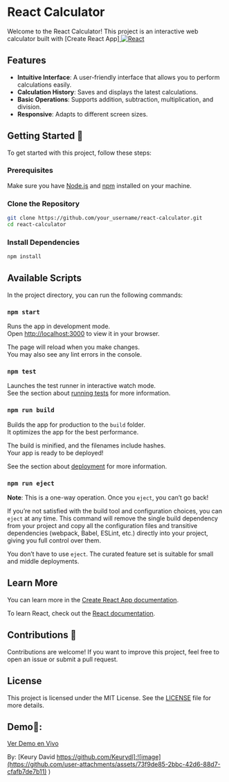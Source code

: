 # React Calculator

Welcome to the React Calculator! This project is an interactive web calculator built with [Create React App]<a href="https://reactjs.org/" target="_blank">
    <img src="https://img.shields.io/badge/React-61DAFB.svg?style=for-the-badge&logo=react&logoColor=black" 
      alt="React"/> 
</a>

## Features

- **Intuitive Interface**: A user-friendly interface that allows you to perform calculations easily.
- **Calculation History**: Saves and displays the latest calculations.
- **Basic Operations**: Supports addition, subtraction, multiplication, and division.
- **Responsive**: Adapts to different screen sizes.

## Getting Started 🔨

To get started with this project, follow these steps:

### Prerequisites

Make sure you have [Node.js](https://nodejs.org/) and [npm](https://www.npmjs.com/) installed on your machine.

### Clone the Repository

```bash
git clone https://github.com/your_username/react-calculator.git
cd react-calculator
```

### Install Dependencies

```bash
npm install
```

## Available Scripts

In the project directory, you can run the following commands:

### `npm start`

Runs the app in development mode.\
Open [http://localhost:3000](http://localhost:3000) to view it in your browser.

The page will reload when you make changes.\
You may also see any lint errors in the console.

### `npm test`

Launches the test runner in interactive watch mode.\
See the section about [running tests](https://facebook.github.io/create-react-app/docs/running-tests) for more information.

### `npm run build`

Builds the app for production to the `build` folder.\
It optimizes the app for the best performance.

The build is minified, and the filenames include hashes.\
Your app is ready to be deployed!

See the section about [deployment](https://facebook.github.io/create-react-app/docs/deployment) for more information.

### `npm run eject`

**Note**: This is a one-way operation. Once you `eject`, you can’t go back!

If you’re not satisfied with the build tool and configuration choices, you can `eject` at any time. This command will remove the single build dependency from your project and copy all the configuration files and transitive dependencies (webpack, Babel, ESLint, etc.) directly into your project, giving you full control over them.

You don’t have to use `eject`. The curated feature set is suitable for small and middle deployments.

## Learn More

You can learn more in the [Create React App documentation](https://facebook.github.io/create-react-app/docs/getting-started).

To learn React, check out the [React documentation](https://reactjs.org/).

## Contributions 🤝

Contributions are welcome! If you want to improve this project, feel free to open an issue or submit a pull request.

## License

This project is licensed under the MIT License. See the [LICENSE](LICENSE) file for more details.

## Demo📱:
[Ver Demo en Vivo](https://incomparable-salmiakki-6110cb.netlify.app/)

By: [Keury David https://github.com/Keurydl]:![image](https://github.com/user-attachments/assets/73f9de85-2bbc-42d6-88d7-cfafb7de7b11)
)

